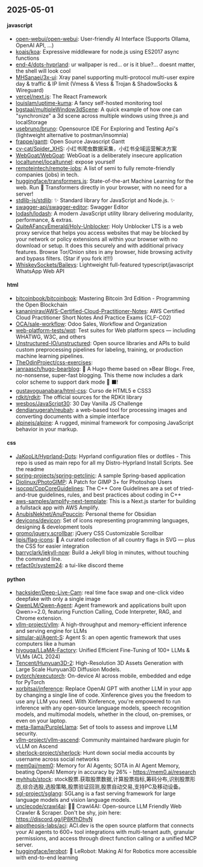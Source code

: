 ## 2025-05-01

#### javascript
* [open-webui/open-webui](https://github.com/open-webui/open-webui): User-friendly AI Interface (Supports Ollama, OpenAI API, ...)
* [koajs/koa](https://github.com/koajs/koa): Expressive middleware for node.js using ES2017 async functions
* [end-4/dots-hyprland](https://github.com/end-4/dots-hyprland): ur wallpaper is red... or is it blue?... doesnt matter, the shell will look cool
* [MHSanaei/3x-ui](https://github.com/MHSanaei/3x-ui): Xray panel supporting multi-protocol multi-user expire day & traffic & IP limit (Vmess & Vless & Trojan & ShadowSocks & Wireguard)
* [vercel/next.js](https://github.com/vercel/next.js): The React Framework
* [louislam/uptime-kuma](https://github.com/louislam/uptime-kuma): A fancy self-hosted monitoring tool
* [bgstaal/multipleWindow3dScene](https://github.com/bgstaal/multipleWindow3dScene): A quick example of how one can "synchronize" a 3d scene across multiple windows using three.js and localStorage
* [usebruno/bruno](https://github.com/usebruno/bruno): Opensource IDE For Exploring and Testing Api's (lightweight alternative to postman/insomnia)
* [frappe/gantt](https://github.com/frappe/gantt): Open Source Javascript Gantt
* [cv-cat/Spider_XHS](https://github.com/cv-cat/Spider_XHS): 小红书爬虫数据采集，小红书全域运营解决方案
* [WebGoat/WebGoat](https://github.com/WebGoat/WebGoat): WebGoat is a deliberately insecure application
* [localtunnel/localtunnel](https://github.com/localtunnel/localtunnel): expose yourself
* [remoteintech/remote-jobs](https://github.com/remoteintech/remote-jobs): A list of semi to fully remote-friendly companies (jobs) in tech.
* [huggingface/transformers.js](https://github.com/huggingface/transformers.js): State-of-the-art Machine Learning for the web. Run 🤗 Transformers directly in your browser, with no need for a server!
* [stdlib-js/stdlib](https://github.com/stdlib-js/stdlib): ✨ Standard library for JavaScript and Node.js. ✨
* [swagger-api/swagger-editor](https://github.com/swagger-api/swagger-editor): Swagger Editor
* [lodash/lodash](https://github.com/lodash/lodash): A modern JavaScript utility library delivering modularity, performance, & extras.
* [QuiteAFancyEmerald/Holy-Unblocker](https://github.com/QuiteAFancyEmerald/Holy-Unblocker): Holy Unblocker LTS is a web proxy service that helps you access websites that may be blocked by your network or policy extensions all within your browser with no download or setup. It does this securely and with additional privacy features. Browse Tor/Onion sites in any browser, hide browsing activity and bypass filters. (Star if you fork it!!!)
* [WhiskeySockets/Baileys](https://github.com/WhiskeySockets/Baileys): Lightweight full-featured typescript/javascript WhatsApp Web API

#### html
* [bitcoinbook/bitcoinbook](https://github.com/bitcoinbook/bitcoinbook): Mastering Bitcoin 3rd Edition - Programming the Open Blockchain
* [kananinirav/AWS-Certified-Cloud-Practitioner-Notes](https://github.com/kananinirav/AWS-Certified-Cloud-Practitioner-Notes): AWS Certified Cloud Practitioner Short Notes And Practice Exams (CLF-C02)
* [OCA/sale-workflow](https://github.com/OCA/sale-workflow): Odoo Sales, Workflow and Organization
* [web-platform-tests/wpt](https://github.com/web-platform-tests/wpt): Test suites for Web platform specs — including WHATWG, W3C, and others
* [Unstructured-IO/unstructured](https://github.com/Unstructured-IO/unstructured): Open source libraries and APIs to build custom preprocessing pipelines for labeling, training, or production machine learning pipelines.
* [TheOdinProject/css-exercises](https://github.com/TheOdinProject/css-exercises): 
* [janraasch/hugo-bearblog](https://github.com/janraasch/hugo-bearblog): 🧸 A Hugo theme based on »Bear Blog«. Free, no-nonsense, super-fast blogging. This theme now includes a dark color scheme to support dark mode 🦉 ⬛️!
* [gustavoguanabara/html-css](https://github.com/gustavoguanabara/html-css): Curso de HTML5 e CSS3
* [rdkit/rdkit](https://github.com/rdkit/rdkit): The official sources for the RDKit library
* [wesbos/JavaScript30](https://github.com/wesbos/JavaScript30): 30 Day Vanilla JS Challenge
* [dendianugerah/reubah](https://github.com/dendianugerah/reubah): a web-based tool for processing images and converting documents with a simple interface
* [alpinejs/alpine](https://github.com/alpinejs/alpine): A rugged, minimal framework for composing JavaScript behavior in your markup.

#### css
* [JaKooLit/Hyprland-Dots](https://github.com/JaKooLit/Hyprland-Dots): Hyprland configuration files or dotfiles - This repo is used as main repo for all my Distro-Hyprland Install Scripts. See the readme
* [spring-projects/spring-petclinic](https://github.com/spring-projects/spring-petclinic): A sample Spring-based application
* [Diolinux/PhotoGIMP](https://github.com/Diolinux/PhotoGIMP): A Patch for GIMP 3+ for Photoshop Users
* [isocpp/CppCoreGuidelines](https://github.com/isocpp/CppCoreGuidelines): The C++ Core Guidelines are a set of tried-and-true guidelines, rules, and best practices about coding in C++
* [aws-samples/amplify-next-template](https://github.com/aws-samples/amplify-next-template): This is a Next.js starter for building a fullstack app with AWS Amplify.
* [AnubisNekhet/AnuPpuccin](https://github.com/AnubisNekhet/AnuPpuccin): Personal theme for Obsidian
* [devicons/devicon](https://github.com/devicons/devicon): Set of icons representing programming languages, designing & development tools
* [gromo/jquery.scrollbar](https://github.com/gromo/jquery.scrollbar): jQuery CSS Customizable Scrollbar
* [lipis/flag-icons](https://github.com/lipis/flag-icons): 🎏 A curated collection of all country flags in SVG — plus the CSS for easier integration
* [barryclark/jekyll-now](https://github.com/barryclark/jekyll-now): Build a Jekyll blog in minutes, without touching the command line.
* [refact0r/system24](https://github.com/refact0r/system24): a tui-like discord theme

#### python
* [hacksider/Deep-Live-Cam](https://github.com/hacksider/Deep-Live-Cam): real time face swap and one-click video deepfake with only a single image
* [QwenLM/Qwen-Agent](https://github.com/QwenLM/Qwen-Agent): Agent framework and applications built upon Qwen>=2.0, featuring Function Calling, Code Interpreter, RAG, and Chrome extension.
* [vllm-project/vllm](https://github.com/vllm-project/vllm): A high-throughput and memory-efficient inference and serving engine for LLMs
* [simular-ai/Agent-S](https://github.com/simular-ai/Agent-S): Agent S: an open agentic framework that uses computers like a human
* [hiyouga/LLaMA-Factory](https://github.com/hiyouga/LLaMA-Factory): Unified Efficient Fine-Tuning of 100+ LLMs & VLMs (ACL 2024)
* [Tencent/Hunyuan3D-2](https://github.com/Tencent/Hunyuan3D-2): High-Resolution 3D Assets Generation with Large Scale Hunyuan3D Diffusion Models.
* [pytorch/executorch](https://github.com/pytorch/executorch): On-device AI across mobile, embedded and edge for PyTorch
* [xorbitsai/inference](https://github.com/xorbitsai/inference): Replace OpenAI GPT with another LLM in your app by changing a single line of code. Xinference gives you the freedom to use any LLM you need. With Xinference, you're empowered to run inference with any open-source language models, speech recognition models, and multimodal models, whether in the cloud, on-premises, or even on your laptop.
* [meta-llama/PurpleLlama](https://github.com/meta-llama/PurpleLlama): Set of tools to assess and improve LLM security.
* [vllm-project/vllm-ascend](https://github.com/vllm-project/vllm-ascend): Community maintained hardware plugin for vLLM on Ascend
* [sherlock-project/sherlock](https://github.com/sherlock-project/sherlock): Hunt down social media accounts by username across social networks
* [mem0ai/mem0](https://github.com/mem0ai/mem0): Memory for AI Agents; SOTA in AI Agent Memory, beating OpenAI Memory in accuracy by 26% - https://mem0.ai/research
* [myhhub/stock](https://github.com/myhhub/stock): stock股票.获取股票数据,计算股票指标,筹码分布,识别股票形态,综合选股,选股策略,股票验证回测,股票自动交易,支持PC及移动设备。
* [sgl-project/sglang](https://github.com/sgl-project/sglang): SGLang is a fast serving framework for large language models and vision language models.
* [unclecode/crawl4ai](https://github.com/unclecode/crawl4ai): 🚀🤖 Crawl4AI: Open-source LLM Friendly Web Crawler & Scraper. Don't be shy, join here: https://discord.gg/jP8KfhDhyN
* [aipotheosis-labs/aci](https://github.com/aipotheosis-labs/aci): ACI.dev is the open source platform that connects your AI agents to 600+ tool integrations with multi-tenant auth, granular permissions, and access through direct function calling or a unified MCP server.
* [huggingface/lerobot](https://github.com/huggingface/lerobot): 🤗 LeRobot: Making AI for Robotics more accessible with end-to-end learning
